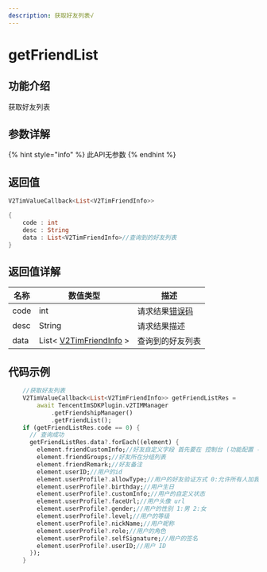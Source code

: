 ```yaml
---
description: 获取好友列表√
---
```


# getFriendList

## 功能介绍

获取好友列表

## 参数详解

{% hint style="info" %}
此API无参数
{% endhint %}

## 返回值

```dart
V2TimValueCallback<List<V2TimFriendInfo>>

{
    code : int
    desc : String
    data : List<V2TimFriendInfo>//查询到的好友列表
}
```

## 返回值详解

| 名称   | 数值类型                                                                | 描述                                                             |
| ---- | ------------------------------------------------------------------- | -------------------------------------------------------------- |
| code | int                                                                 | 请求结果[错误码](https://cloud.tencent.com/document/product/269/1671) |
| desc | String                                                              | 请求结果描述                                                         |
| data | List< [V2TimFriendInfo](../keyClass/user/v2timfriendinfo.md) > | 查询到的好友列表                                                       |

## 代码示例

```dart
    //获取好友列表
    V2TimValueCallback<List<V2TimFriendInfo>> getFriendListRes =
        await TencentImSDKPlugin.v2TIMManager
            .getFriendshipManager()
            .getFriendList();
    if (getFriendListRes.code == 0) {
      // 查询成功
      getFriendListRes.data?.forEach((element) { 
        element.friendCustomInfo;//好友自定义字段 首先要在 控制台 (功能配置 -> 好友自定义字段) 配置好友自定义字段，然后再调用接口进行设置
        element.friendGroups;//好友所在分组列表
        element.friendRemark;//好友备注
        element.userID;//用户的id
        element.userProfile?.allowType;//用户的好友验证方式 0:允许所有人加我好友 1:不允许所有人加我好友 2:加我好友需我确认
        element.userProfile?.birthday;//用户生日
        element.userProfile?.customInfo;//用户的自定义状态
        element.userProfile?.faceUrl;//用户头像 url
        element.userProfile?.gender;//用户的性别 1:男 2:女
        element.userProfile?.level;//用户的等级
        element.userProfile?.nickName;//用户昵称
        element.userProfile?.role;//用户的角色
        element.userProfile?.selfSignature;//用户的签名
        element.userProfile?.userID;//用户 ID
      });
    }
```
